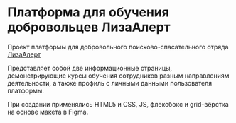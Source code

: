 # Платформа для обучения добровольцев ЛизаАлерт

Проект платформы для добровольного поисково-спасательного отряда <a href="https://lizaalert.org/" target="_blank">
ЛизаАлерт</a>

Представляет собой две информационные страницы, демонстрирующие курсы обучения сотрудников разным направлениям
деятельности, а также профиль с личными данными пользователя платформы.

При создании применялись HTML5 и CSS, JS, флексбокс и grid-вёрстка на основе макета в Figma.

